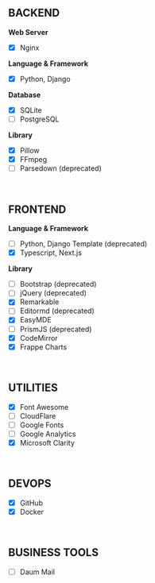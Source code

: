 ## BACKEND

**Web Server**
- [x] Nginx

**Language & Framework**
- [x] Python, Django

**Database**
- [x] SQLite 
- [ ] PostgreSQL

**Library**
- [x] Pillow
- [x] FFmpeg
- [ ] Parsedown (deprecated)

<br>

## FRONTEND

**Language & Framework**
- [ ] Python, Django Template (deprecated)
- [x] Typescript, Next.js

**Library**
- [ ] Bootstrap (deprecated)
- [ ] jQuery (deprecated)
- [x] Remarkable
- [ ] Editormd (deprecated)
- [x] EasyMDE
- [ ] PrismJS (deprecated)
- [X] CodeMirror
- [x] Frappe Charts

<br>

## UTILITIES

- [x] Font Awesome
- [ ] CloudFlare
- [ ] Google Fonts
- [ ] Google Analytics
- [x] Microsoft Clarity

<br>

## DEVOPS

- [x] GitHub
- [x] Docker

<br>

## BUSINESS TOOLS

- [ ] Daum Mail
